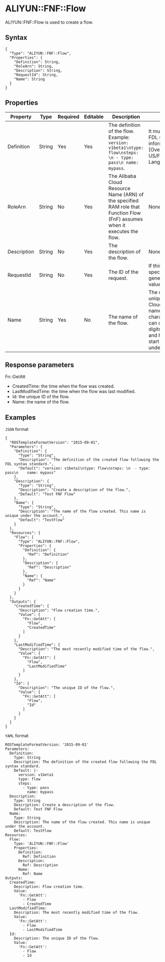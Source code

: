 # ALIYUN::FNF::Flow

ALIYUN::FNF::Flow is used to create a flow.

## Syntax

```
{
  "Type": "ALIYUN::FNF::Flow",
  "Properties": {
    "Definition": String,
    "RoleArn": String,
    "Description": String,
    "RequestId": String,
    "Name": String
  }
}
```

## Properties

|Property|Type|Required|Editable|Description|Constraint|
|--------|----|--------|--------|-----------|----------|
|Definition|String|Yes|Yes|The definition of the flow. Example: `version: v1beta1\ntype: flow\nsteps: \n - type: pass\n name: mypass`.|It must comply with the FDL syntax. For more information, see [Overview](/intl.en-US/Flow Definition Language/Overview.md).|
|RoleArn|String|No|Yes|The Alibaba Cloud Resource Name \(ARN\) of the specified RAM role that Function Flow \(FnF\) assumes when it executes the flow.|None|
|Description|String|No|Yes|The description of the flow.|None|
|RequestId|String|No|Yes|The ID of the request.|If this parameter is not specified, the system generates a random value for it.|
|Name|String|Yes|No|The name of the flow.|The name must be unique in an Alibaba Cloud account. The name must be 1 to 128 characters in length and can contain letters, digits, underscores \(\_\), and hyphens \(-\). It must start with a letter or underscore \(\_\). |

## Response parameters

Fn::GetAtt

-   CreatedTime: the time when the flow was created.
-   LastModifiedTime: the time when the flow was last modified.
-   Id: the unique ID of the flow.
-   Name: the name of the flow.

## Examples

`JSON` format

```
{
  "ROSTemplateFormatVersion": "2015-09-01",
  "Parameters": {
    "Definition": {
      "Type": "String",
      "Description": "The definition of the created flow following the FDL syntax standard.",
      "Default": "version: v1beta1\ntype: flow\nsteps: \n  - type: pass\n    name: mypass"
    },
    "Description": {
      "Type": "String",
      "Description": "Create a description of the flow.",
      "Default": "Test FNF Flow"
    },
    "Name": {
      "Type": "String",
      "Description": "The name of the flow created. This name is unique under the account.",
      "Default": "TestFlow"
    }
  },
  "Resources": {
    "Flow": {
      "Type": "ALIYUN::FNF::Flow",
      "Properties": {
        "Definition": {
          "Ref": "Definition"
        },
        "Description": {
          "Ref": "Description"
        },
        "Name": {
          "Ref": "Name"
        }
      }
    }
  },
  "Outputs": {
    "CreatedTime": {
      "Description": "Flow creation time.",
      "Value": {
        "Fn::GetAtt": [
          "Flow",
          "CreatedTime"
        ]
      }
    },
    "LastModifiedTime": {
      "Description": "The most recently modified time of the flow.",
      "Value": {
        "Fn::GetAtt": [
          "Flow",
          "LastModifiedTime"
        ]
      }
    },
    "Id": {
      "Description": "The unique ID of the flow.",
      "Value": {
        "Fn::GetAtt": [
          "Flow",
          "Id"
        ]
      }
    }
  }
}
```

`YAML` format

```
ROSTemplateFormatVersion: '2015-09-01'
Parameters:
  Definition:
    Type: String
    Description: The definition of the created flow following the FDL syntax standard.
    Default: |-
      version: v1beta1
      type: flow
      steps:
        - type: pass
          name: mypass
  Description:
    Type: String
    Description: Create a description of the flow.
    Default: Test FNF Flow
  Name:
    Type: String
    Description: The name of the flow created. This name is unique under the account.
    Default: TestFlow
Resources:
  Flow:
    Type: 'ALIYUN::FNF::Flow'
    Properties:
      Definition:
        Ref: Definition
      Description:
        Ref: Description
      Name:
        Ref: Name
Outputs:
  CreatedTime:
    Description: Flow creation time.
    Value:
      'Fn::GetAtt':
        - Flow
        - CreatedTime
  LastModifiedTime:
    Description: The most recently modified time of the flow.
    Value:
      'Fn::GetAtt':
        - Flow
        - LastModifiedTime
  Id:
    Description: The unique ID of the flow.
    Value:
      'Fn::GetAtt':
        - Flow
        - Id
```


